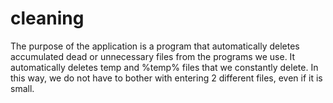 # cleaning
The purpose of the application is a program that automatically deletes accumulated dead or unnecessary files from the programs we use. It automatically deletes temp and %temp% files that we constantly delete. In this way, we do not have to bother with entering 2 different files, even if it is small.

